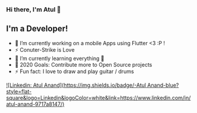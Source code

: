 ### Hi there, I'm Atul 👋

## I'm a Developer!
- 🔭 I’m currently working on a mobile Apps using Flutter <3 :P !
- ⚡ Conuter-Strike is Love 
- 🌱 I’m currently learning everything 🤣
- 🥅 2020 Goals: Contribute more to Open Source projects
- ⚡ Fun fact: I love to draw and play guitar / drums


[![Linkedin: Atul Anand](https://img.shields.io/badge/-Atul Anand-blue?style=flat-square&logo=Linkedin&logoColor=white&link=https://www.linkedin.com/in/atul-anand-9717a8147/)](https://www.linkedin.com/in/atul-anand-9717a8147/)